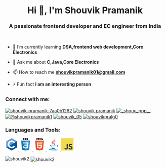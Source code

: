 <h1 align="center">Hi 👋, I'm Shouvik Pramanik</h1>
<h3 align="center">A passionate frontend developer and EC engineer from India</h3>

<p align="left"> <a href="https://twitter.com/" target="blank"><img src="https://img.shields.io/twitter/follow/?logo=twitter&style=for-the-badge" alt="" /></a> </p>

- 🌱 I’m currently learning **DSA,frontend web development,Core Electronics**

- 💬 Ask me about **C,Java,Core Electronics**

- 📫 How to reach me **shouvikpramanik01@gmail.com**

- ⚡ Fun fact **I am an interesting person**

<h3 align="left">Connect with me:</h3>
<p align="left">
<a href="https://linkedin.com/in/shouvik-pramanik-7aa0b1262" target="blank"><img align="center" src="https://raw.githubusercontent.com/rahuldkjain/github-profile-readme-generator/master/src/images/icons/Social/linked-in-alt.svg" alt="shouvik-pramanik-7aa0b1262" height="30" width="40" /></a>
<a href="https://fb.com/shouvik pramanik" target="blank"><img align="center" src="https://raw.githubusercontent.com/rahuldkjain/github-profile-readme-generator/master/src/images/icons/Social/facebook.svg" alt="shouvik pramanik" height="30" width="40" /></a>
<a href="https://instagram.com/_shouu_ppp__" target="blank"><img align="center" src="https://raw.githubusercontent.com/rahuldkjain/github-profile-readme-generator/master/src/images/icons/Social/instagram.svg" alt="_shouu_ppp__" height="30" width="40" /></a>
<a href="https://www.hackerrank.com/@shouvikpramanik1" target="blank"><img align="center" src="https://raw.githubusercontent.com/rahuldkjain/github-profile-readme-generator/master/src/images/icons/Social/hackerrank.svg" alt="@shouvikpramanik1" height="30" width="40" /></a>
<a href="https://www.leetcode.com/shouvik_05" target="blank"><img align="center" src="https://raw.githubusercontent.com/rahuldkjain/github-profile-readme-generator/master/src/images/icons/Social/leet-code.svg" alt="shouvik_05" height="30" width="40" /></a>
<a href="https://auth.geeksforgeeks.org/user/shouvikpralg0" target="blank"><img align="center" src="https://raw.githubusercontent.com/rahuldkjain/github-profile-readme-generator/master/src/images/icons/Social/geeks-for-geeks.svg" alt="shouvikpralg0" height="30" width="40" /></a>
</p>

<h3 align="left">Languages and Tools:</h3>
<p align="left"> <a href="https://www.cprogramming.com/" target="_blank" rel="noreferrer"> <img src="https://raw.githubusercontent.com/devicons/devicon/master/icons/c/c-original.svg" alt="c" width="40" height="40"/> </a> <a href="https://www.w3schools.com/css/" target="_blank" rel="noreferrer"> <img src="https://raw.githubusercontent.com/devicons/devicon/master/icons/css3/css3-original-wordmark.svg" alt="css3" width="40" height="40"/> </a> <a href="https://www.w3.org/html/" target="_blank" rel="noreferrer"> <img src="https://raw.githubusercontent.com/devicons/devicon/master/icons/html5/html5-original-wordmark.svg" alt="html5" width="40" height="40"/> </a> <a href="https://www.java.com" target="_blank" rel="noreferrer"> <img src="https://raw.githubusercontent.com/devicons/devicon/master/icons/java/java-original.svg" alt="java" width="40" height="40"/> </a> <a href="https://developer.mozilla.org/en-US/docs/Web/JavaScript" target="_blank" rel="noreferrer"> <img src="https://raw.githubusercontent.com/devicons/devicon/master/icons/javascript/javascript-original.svg" alt="javascript" width="40" height="40"/> </a> </p>

<p><img align="left" src="https://github-readme-stats.vercel.app/api/top-langs?username=shouvik2&show_icons=true&locale=en&layout=compact" alt="shouvik2" /></p>

<p>&nbsp;<img align="center" src="https://github-readme-stats.vercel.app/api?username=shouvik2&show_icons=true&locale=en" alt="shouvik2" /></p>

